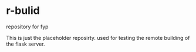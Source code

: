 # r-bulid
repository for fyp 

This is just the placeholder reposirty.
used for testing the remote building of the flask server.
